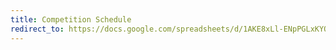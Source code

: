 ```yaml
---
title: Competition Schedule
redirect_to: https://docs.google.com/spreadsheets/d/1AKE8xLl-ENpPGLxKYOLjVDnvYfTEW68iJB8LZdIk90k/edit#gid=1343465600
---
```

